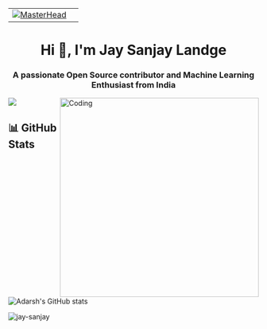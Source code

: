 | | |
| :---: | :---: |
| [![MasterHead](https://indusuni.ac.in/uploads/blogs/iite/Understanding%20the%20Hype%20Around%20Machine%20Learning.gif)](https://rishavchanda.io) |


<h1 align="center">Hi 👋, I'm Jay Sanjay Landge</h1>
<h3 align="center">A passionate Open Source contributor and Machine Learning Enthusiast from India</h3>
<img align="right" alt="Coding" width="400" src="https://cdn.dribbble.com/users/5690231/screenshots/16191500/media/4fbd0ec22f13a3521bb37cc5fe8b1cb3.gif">

![](https://komarev.com/ghpvc/?username=Jay-sanjay&color=blueviolet)

## 📊 GitHub Stats

![Adarsh's GitHub stats](https://github-readme-stats.vercel.app/api?username=jay-sanjay&show_icons=true&theme=radical)

<p><img align="center" src="https://github-readme-streak-stats.herokuapp.com/?user=jay-sanjay&" alt="jay-sanjay" /></p>
